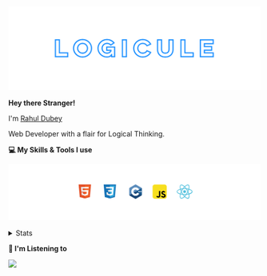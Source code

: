 [![banner](./images/logicule.svg)](https://www.linkedin.com/in/rahul-dubey-707b4452/)

**Hey there Stranger!**

I'm [Rahul Dubey](https://www.linkedin.com/in/rahul-dubey-707b4452/)

Web Developer with a flair for Logical Thinking.

**💻 My Skills & Tools I use**

[![banner](./images/skills&tools.svg)](https://leetcode.com/LogiCule/)

<details>
  <summary>Stats</summary>

---

<!--START_SECTION:waka-->
![Code Time](http://img.shields.io/badge/Code%20Time-0%20secs-blue)

![Profile Views](http://img.shields.io/badge/Profile%20Views-110-blue)

**🐱 My GitHub Data** 

> 🏆 23 Contributions in the Year 2022
 > 
> 📦 306 Bytes Used in GitHub's Storage 
 > 
> 🚫 Not Opted to Hire
 > 
> 📜 8 Public Repositories 
 > 
> 🔑 0 Private Repositories  
 > 
**I'm an Early 🐤** 

```text
🌞 Morning    1 commits      █░░░░░░░░░░░░░░░░░░░░░░░░   5.0% 
🌆 Daytime    15 commits     ██████████████████░░░░░░░   75.0% 
🌃 Evening    4 commits      █████░░░░░░░░░░░░░░░░░░░░   20.0% 
🌙 Night      0 commits      ░░░░░░░░░░░░░░░░░░░░░░░░░   0.0%

```
📅 **I'm Most Productive on Saturday** 

```text
Monday       1 commits      █░░░░░░░░░░░░░░░░░░░░░░░░   5.0% 
Tuesday      5 commits      ██████░░░░░░░░░░░░░░░░░░░   25.0% 
Wednesday    4 commits      █████░░░░░░░░░░░░░░░░░░░░   20.0% 
Thursday     1 commits      █░░░░░░░░░░░░░░░░░░░░░░░░   5.0% 
Friday       2 commits      ██░░░░░░░░░░░░░░░░░░░░░░░   10.0% 
Saturday     6 commits      ███████░░░░░░░░░░░░░░░░░░   30.0% 
Sunday       1 commits      █░░░░░░░░░░░░░░░░░░░░░░░░   5.0%

```


📊 **This Week I Spent My Time On** 

```text
⌚︎ Time Zone: Asia/Kolkata

💬 Programming Languages: 
Other                    34 hrs 35 mins      ████████████████████████░   99.19% 
JavaScript               6 mins              ░░░░░░░░░░░░░░░░░░░░░░░░░   0.3% 
HTML                     6 mins              ░░░░░░░░░░░░░░░░░░░░░░░░░   0.29% 
CSS                      4 mins              ░░░░░░░░░░░░░░░░░░░░░░░░░   0.21%

🔥 Editors: 
Browser                  34 hrs 35 mins      ████████████████████████░   99.19% 
VS Code                  16 mins             ░░░░░░░░░░░░░░░░░░░░░░░░░   0.81%

🐱‍💻 Projects: 
BootCamp                 32 hrs 3 mins       ███████████████████████░░   91.92% 
Unknown Project          2 hrs 49 mins       ██░░░░░░░░░░░░░░░░░░░░░░░   8.08%

💻 Operating System: 
Windows                  34 hrs 52 mins      █████████████████████████   100.0%

```

**I Mostly Code in C++** 

```text
C++                      3 repos             ███████████████░░░░░░░░░░   60.0% 
Jupyter Notebook         1 repo              █████░░░░░░░░░░░░░░░░░░░░   20.0% 
Python                   1 repo              █████░░░░░░░░░░░░░░░░░░░░   20.0%

```


**Timeline**

![Chart not found](https://raw.githubusercontent.com/LogiCule/LogiCule/master/charts/bar_graph.png) 


 Last Updated on 15/07/2022 18:51:20 UTC
<!--END_SECTION:waka-->

---

 </details>

**🎵 I'm Listening to**


<object data="https://now-play.vercel.app/api/generate?uid=e795ed50-c82f-475f-8f4a-b4d48439ef39" >
  
<img src="https://now-play.vercel.app/api/generate?uid=e795ed50-c82f-475f-8f4a-b4d48439ef39&theme=dark" />

</object>
